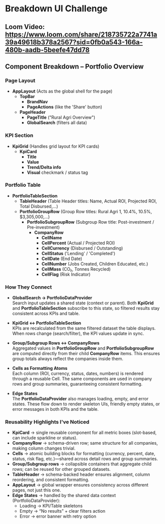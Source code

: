 # Breakdown UI Challenge

## Loom Video: https://www.loom.com/share/218735722a7741a39a49618b378a2567?sid=0fb0a543-166a-480b-aadb-5beefe47dd78

## Component Breakdown – Portfolio Overview

### Page Layout 
- **AppLayout** (Acts as the global shell for the page)
  - **TopBar**
    - **BrandNav**
    - **PageActions** (like the 'Share' button)  
  - **PageHeader**
    - **PageTitle** ("Rural Agri Overview")  
    - **GlobalSearch** (filters all data)  

### KPI Section
- **KpiGrid** (Handles grid layout for KPI cards)
  - **KpiCard**
    - **Title**  
    - **Value**  
    - **Trend/Delta info**  
    - **Visual** checkmark / status tag  

### Portfolio Table
- **PortfolioTableSection**
  - **TableHeader** (Table Header titles: Name, Actual ROI, Projected ROI, Total Disbursed,...)  
  - **PortfolioGroupRow** (Group Row titles: Rural Agri 1, 10.4%, 10.5%, $3,305,000,...)  
    - **PortfolioSubgroupRow** (Subgroup Row title: Post-investment / Pre-investment)  
      - **CompanyRow**
        - **CellName**  
        - **CellPercent** (Actual / Projected ROI)  
        - **CellCurrency** (Disbursed / Outstanding)  
        - **CellStatus** ('Lending' / 'Completed')  
        - **CellDate** (End Date)  
        - **CellNumber** (Jobs Created, Children Educated, etc.)  
        - **CellMass** (CO₂, Tonnes Recycled)  
        - **CellFlag** (Risk Indicator)  


### How They Connect
- **GlobalSearch → PortfolioDataProvider**  
  Search input updates a shared state (context or parent). Both **KpiGrid** and **PortfolioTableSection** subscribe to this state, so filtered results stay consistent across KPIs and table.  

- **KpiGrid ↔ PortfolioTableSection**  
  KPIs are recalculated from the same filtered dataset the table displays. When rows change (search/filter), the KPI values update in sync.  

- **Group/Subgroup Rows ↔ CompanyRows**  
  Aggregated values in **PortfolioGroupRow** and **PortfolioSubgroupRow** are computed directly from their child **CompanyRow** items. This ensures group totals always reflect the companies inside them.  

- **Cells as Formatting Atoms**  
  Each column (ROI, currency, status, dates, numbers) is rendered through a reusable Cell. The same components are used in company rows and group summaries, guaranteeing consistent formatting.  

- **Edge States**  
  The **PortfolioDataProvider** also manages loading, empty, and error states. These flow down to render skeleton UIs, friendly empty states, or error messages in both KPIs and the table.  


### Reusability Highlights I've Noticed
- **KpiCard** → single reusable component for all metric boxes (slot-based, can include sparkline or status).  
- **CompanyRow** → schema-driven row; same structure for all companies, making column changes trivial.  
- **Cells** → atomic building blocks for formatting (currency, percent, date, status, risk flag, etc.)—shared across detail rows and group summaries. 
- **Group/Subgroup rows** → collapsible containers that aggregate child rows; can be reused for other grouped datasets.  
- **TableHeader** → schema-backed header ensures alignment, column reordering, and consistent formatting.  
- **AppLayout** → global wrapper ensures consistency across different pages, not just this one.  
- **Edge States** → handled by the shared data context (PortfolioDataProvider):  
  - Loading → KPI/Table skeletons  
  - Empty → “No results” + clear filters action  
  - Error → error banner with retry option  
